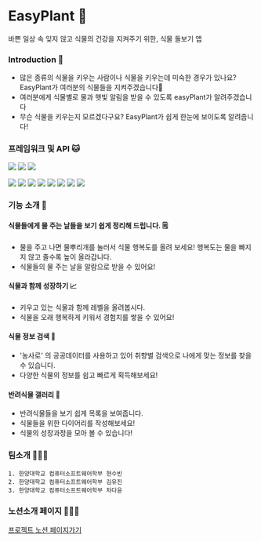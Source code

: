 

# EasyPlant 🌱
바쁜 일상 속 잊지 않고 식물의 건강을 지켜주기 위한, 식물 돌보기 앱



### Introduction 👀
- 많은 종류의 식물을 키우는 사람이나 식물을 키우는데 미숙한 경우가 있나요? EasyPlant가 여러분의 식물들을 지켜주겠습니다💚
- 여러분에게 식물별로 물과 햇빛 알림을 받을 수 있도록 easyPlant가 알려주겠습니다
- 무슨 식물을 키우는지 모르겠다구요? EasyPlant가 쉽게 한눈에 보이도록 알려줍니다!


### 프레임워크 및 API 🐱
<img src="https://img.shields.io/badge/iOS-000000?style=flat&logo=iOS&logoColor=white"/></a>
<img src="https://img.shields.io/badge/Xcode-147EFB?style=flat&logo=Xcode&logoColor=white"/></a>
<img src="https://img.shields.io/badge/Swift-F5CBA7?style=flat&logo=Swift&logoColor=white"/></a>

<img src="https://img.shields.io/badge/UIKit-AED581?style=flat&logoColor=white"/></a>
<img src="https://img.shields.io/badge/FireAuthentication-AED581?style=flat&logoColor=white"/></a>
<img src="https://img.shields.io/badge/Alamofire-AED581?style=flat&logoColor=white"/></a>
<img src="https://img.shields.io/badge/FSCalendar-AED581?style=flat&logoColor=white"/></a>
<img src="https://img.shields.io/badge/Charts-AED581?style=flat&logoColor=white"/></a>
<img src="https://img.shields.io/badge/UserNotifications-AED581?style=flat&logoColor=white"/></a>
<img src="https://img.shields.io/badge/CryptoKit-AED581?style=flat&logoColor=white"/></a>
<img src="https://img.shields.io/badge/PhotoKit-AED581?style=flat&logoColor=white"/></a>
 
 ### 기능 소개 🙊
#### 식물들에게 물 주는 날들을 보기 쉽게 정리해 드립니다. 🗒
- 물을 주고 나면 물뿌리개를 눌러서 식물 행복도를 올려 보세요!
  행복도는 물을 빠지지 않고 줄수록 높이 올라갑니다.
- 식물들의 물 주는 날을 알람으로 받을 수 있어요!

#### 식물과 함께 성장하기 📈
- 키우고 있는 식물과 함께 레벨을 올려봅시다.
- 식물을 오래 행복하게 키워서 경험치를 쌓을 수 있어요!

#### 식물 정보 검색 🔎
- '농사로' 의 공공데이터를 사용하고 있어 취향별 검색으로 나에게 맞는 정보를 찾을 수 있습니다.
- 다양한 식물의 정보를 쉽고 빠르게 획득해보세요!

#### 반려식물 갤러리 📓
- 반려식물들을 보기 쉽게 목록을 보여줍니다.
- 식물들을 위한 다이어리를 작성해보세요!
- 식물의 성장과정을 모아 볼 수 있습니다! 


### 팀소개 👩🏻‍💻
	1. 한양대학교 컴퓨터소프트웨어학부 현수빈
	2. 한양대학교 컴퓨터소프트웨어학부 김유진
	3. 한양대학교 컴퓨터소프트웨어학부 차다윤
	
### 노션소개 페이지 👩🏻‍⚕️
[프로젝트 노션 페이지가기](https://codershigh.notion.site/easyPlant-621c915b01b74b05add5a993b999a99e)
